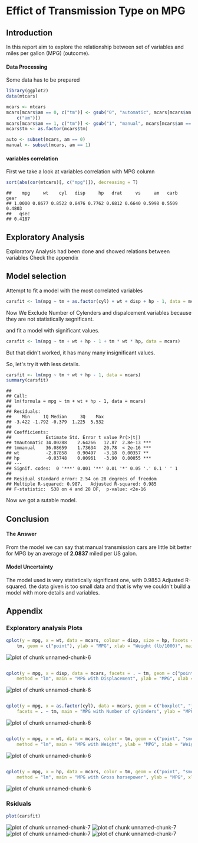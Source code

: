 Effict of Transmission Type on MPG
====

## Introduction

In this report aim to explore the relationship between set of variables and miles per gallon (MPG) (outcome).

#### Data Processing

Some data has to be prepared

```r
library(ggplot2)
data(mtcars)

mcars <- mtcars
mcars[mcars$am == 0, c("tm")] <- gsub("0", "automatic", mcars[mcars$am == 0, 
    c("am")])
mcars[mcars$am == 1, c("tm")] <- gsub("1", "manual", mcars[mcars$am == 1, c("am")])
mcars$tm <- as.factor(mcars$tm)

auto <- subset(mcars, am == 0)
manual <- subset(mcars, am == 1)
```



#### variables correlation 

First we take a look at variables correlation with MPG column


```r
sort(abs(cor(mtcars)[, c("mpg")]), decreasing = T)
```

```
##    mpg     wt    cyl   disp     hp   drat     vs     am   carb   gear 
## 1.0000 0.8677 0.8522 0.8476 0.7762 0.6812 0.6640 0.5998 0.5509 0.4803 
##   qsec 
## 0.4187
```


## Exploratory Analysis

Exploratory Analysis had been done and showed relations between variables Check the appendix

## Model selection

Attempt to fit a model with the most correlated variables


```r
carsfit <- lm(mpg ~ tm + as.factor(cyl) + wt + disp + hp - 1, data = mcars)
```


Now We Exclude Number of Cylenders and dispalcement variables because they are not statistically segnificant.

and fit a model with significant values.



```r
carsfit <- lm(mpg ~ tm + wt + hp - 1 + tm * wt * hp, data = mcars)
```


But that didn't worked, it has many many insignificant values.

So, let's try it with less details.


```r
carsfit <- lm(mpg ~ tm + wt + hp - 1, data = mcars)
summary(carsfit)
```

```
## 
## Call:
## lm(formula = mpg ~ tm + wt + hp - 1, data = mcars)
## 
## Residuals:
##    Min     1Q Median     3Q    Max 
## -3.422 -1.792 -0.379  1.225  5.532 
## 
## Coefficients:
##             Estimate Std. Error t value Pr(>|t|)    
## tmautomatic 34.00288    2.64266   12.87  2.8e-13 ***
## tmmanual    36.08659    1.73634   20.78  < 2e-16 ***
## wt          -2.87858    0.90497   -3.18  0.00357 ** 
## hp          -0.03748    0.00961   -3.90  0.00055 ***
## ---
## Signif. codes:  0 '***' 0.001 '**' 0.01 '*' 0.05 '.' 0.1 ' ' 1 
## 
## Residual standard error: 2.54 on 28 degrees of freedom
## Multiple R-squared: 0.987,	Adjusted R-squared: 0.985 
## F-statistic:  538 on 4 and 28 DF,  p-value: <2e-16
```


Now we got a sutable model.


## Conclusion

#### The Answer

From the model we can say that manual transmission cars are little bit better for MPG by an average of  **2.0837** miled per US galon.

#### Model Uncertainty

The model used is very statistically significant one, with 0.9853 Adjusted R-squared. the data given is too small data and that is why we couldn't build a model with more details and variables.







## Appendix

### Exploratory analysis Plots 


```r
qplot(y = mpg, x = wt, data = mcars, colour = disp, size = hp, facets = . ~ 
    tm, geom = c("point"), ylab = "MPG", xlab = "Weight (lb/1000)", main = "MPG with displacement, wieght, and Gross horsepower")
```

![plot of chunk unnamed-chunk-6](figure/unnamed-chunk-61.png) 

```r

qplot(y = mpg, x = disp, data = mcars, facets = . ~ tm, geom = c("point", "smooth"), 
    method = "lm", main = "MPG with Displacement", ylab = "MPG", xlab = "Displacement (cu.in.)")
```

![plot of chunk unnamed-chunk-6](figure/unnamed-chunk-62.png) 

```r

qplot(y = mpg, x = as.factor(cyl), data = mcars, geom = c("boxplot", "jitter"), 
    facets = . ~ tm, main = "MPG with Number of cylinders", ylab = "MPG", xlab = "Number of cylinders")
```

![plot of chunk unnamed-chunk-6](figure/unnamed-chunk-63.png) 

```r

qplot(y = mpg, x = wt, data = mcars, color = tm, geom = c("point", "smooth"), 
    method = "lm", main = "MPG with Weight", ylab = "MPG", xlab = "Weight (lb/1000)")
```

![plot of chunk unnamed-chunk-6](figure/unnamed-chunk-64.png) 

```r

qplot(y = mpg, x = hp, data = mcars, color = tm, geom = c("point", "smooth"), 
    method = "lm", main = "MPG with Gross horsepower", ylab = "MPG", xlab = "Gross horsepower")
```

![plot of chunk unnamed-chunk-6](figure/unnamed-chunk-65.png) 


### Rsiduals


```r
plot(carsfit)
```

![plot of chunk unnamed-chunk-7](figure/unnamed-chunk-71.png) ![plot of chunk unnamed-chunk-7](figure/unnamed-chunk-72.png) ![plot of chunk unnamed-chunk-7](figure/unnamed-chunk-73.png) ![plot of chunk unnamed-chunk-7](figure/unnamed-chunk-74.png) 

